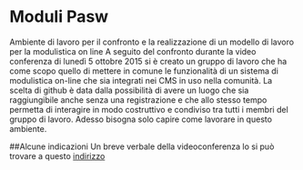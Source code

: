 # Moduli Pasw
Ambiente di lavoro per il confronto e la realizzazione di un modello di lavoro per la modulistica on line
A seguito del confronto durante la video conferenza di lunedì 5 ottobre 2015 si è creato un gruppo di lavoro che ha come scopo quello di mettere in comune le funzionalità di un sistema di modulistica on-line che sia integrati nei CMS in uso nella comunità.
La scelta di github è data dalla possibilità di avere un luogo che sia raggiungibile anche senza una registrazione e che allo stesso tempo permetta di interagire in modo costruttivo e condiviso tra tutti i membri del gruppo di lavoro.
Adesso bisogna solo capire come lavorare in questo ambiente.

##Alcune indicazioni
Un breve verbale della videoconferenza lo si può trovare a questo <a href="http://piratepad.net/pasw-form">indirizzo</a>
